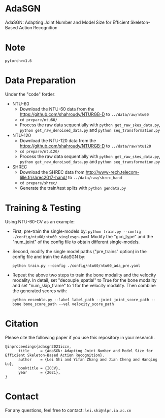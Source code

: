 # AdaSGN
AdaSGN: Adapting Joint Number and Model Size for Efficient Skeleton-Based Action Recognition

# Note
    pytorch>=1.6

# Data Preparation
Under the "code" forder: 

 - NTU-60
    - Download the NTU-60 data from the https://github.com/shahroudy/NTURGB-D to `../data/raw/ntu60`
    - `cd prepare/ntu60/`
    - Process the raw data sequentially with `python get_raw_skes_data.py`, `python get_raw_denoised_data.py` and `python seq_transformation.py`
 - NTU-120
    - Download the NTU-120 data from the https://github.com/shahroudy/NTURGB-D to `../data/raw/ntu120`
    - `cd prepare/ntu120/`
    - Process the raw data sequentially with `python get_raw_skes_data.py`, `python get_raw_denoised_data.py` and `python seq_transformation.py`
 - SHREC
    - Download the SHREC data from http://www-rech.telecom-lille.fr/shrec2017-hand/ to `../data/raw/shrec_hand`
    - `cd prepare/shrec/`
    - Generate the train/test splits with `python gendata.py`     
    
# Training & Testing
Using NTU-60-CV as an example: 

 - First, pre-train the single-models by:
    `python train.py --config ./config/ntu60/ntu60_singlesgn.yaml`
 Modify the "gcn_type" and the "num_joint" of the config file to obtain different single-models. 

 - Second, modify the single model paths ("pre_trains" option) in the config file and train the AdaSGN by:

    `python train.py --config ./config/ntu60/ntu60_ada_pre.yaml`
    
 - Repeat the above two steps to train the bone modality and the velocity modality. In detail, set "decouple_spatial" to True for the bone modality and set "num_skip_frame" to 1 for the velocity modality. Then combine the generated scores with: 

    `python ensemble.py --label label_path --joint joint_score_path --bone bone_score_path --vel velocity_score_path`
     
# Citation
Please cite the following paper if you use this repository in your research.

    @inproceedings{adasgn2021iccv,  
          title     = {AdaSGN: Adapting Joint Number and Model Size for Efficient Skeleton-Based Action Recognition},  
          author    = {Lei Shi and Yifan Zhang and Jian Cheng and Hanqing Lu},  
          booktitle = {ICCV},  
          year      = {2021},  
    }
    
# Contact
For any questions, feel free to contact: `lei.shi@nlpr.ia.ac.cn`